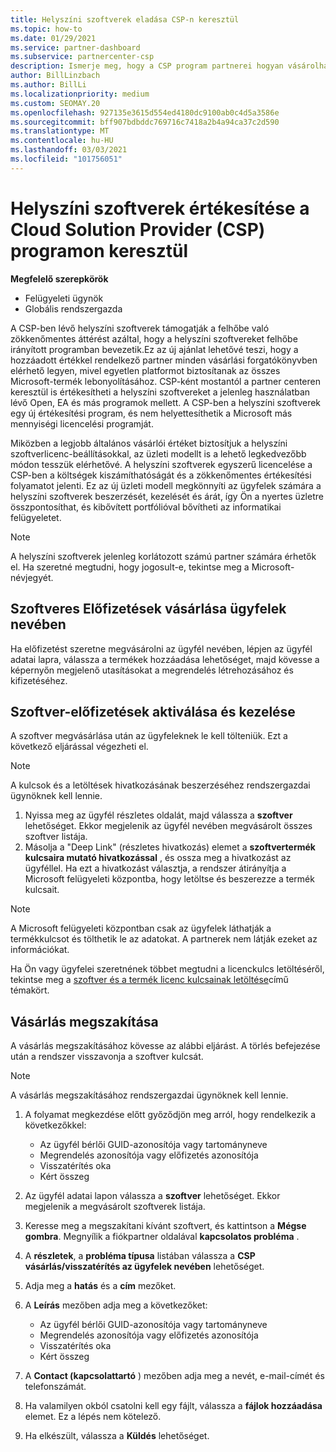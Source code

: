 ```yaml
---
title: Helyszíni szoftverek eladása CSP-n keresztül
ms.topic: how-to
ms.date: 01/29/2021
ms.service: partner-dashboard
ms.subservice: partnercenter-csp
description: Ismerje meg, hogy a CSP program partnerei hogyan vásárolhatják meg, kezelhetik, adhatják meg és törölhetik a helyszíni szoftveres előfizetéseket a partner Centerben lévő ügyfelek nevében.
author: BillLinzbach
ms.author: BillLi
ms.localizationpriority: medium
ms.custom: SEOMAY.20
ms.openlocfilehash: 927135e3615d554ed4180dc9100ab0c4d5a3586e
ms.sourcegitcommit: bff907bdbddc769716c7418a2b4a94ca37c2d590
ms.translationtype: MT
ms.contentlocale: hu-HU
ms.lasthandoff: 03/03/2021
ms.locfileid: "101756051"
---
```

# <a name="sell-on-premise-software-through-the-cloud-solution-provider-csp-program"></a>Helyszíni szoftverek értékesítése a Cloud Solution Provider (CSP) programon keresztül

**Megfelelő szerepkörök**

- Felügyeleti ügynök
- Globális rendszergazda

A CSP-ben lévő helyszíni szoftverek támogatják a felhőbe való zökkenőmentes áttérést azáltal, hogy a helyszíni szoftvereket felhőbe irányított programban bevezetik.Ez az új ajánlat lehetővé teszi, hogy a hozzáadott értékkel rendelkező partner minden vásárlási forgatókönyvben elérhető legyen, mivel egyetlen platformot biztosítanak az összes Microsoft-termék lebonyolításához. CSP-ként mostantól a partner centeren keresztül is értékesítheti a helyszíni szoftvereket a jelenleg használatban lévő Open, EA és más programok mellett. A CSP-ben a helyszíni szoftverek egy új értékesítési program, és nem helyettesíthetik a Microsoft más mennyiségi licencelési programját. 
 
Miközben a legjobb általános vásárlói értéket biztosítjuk a helyszíni szoftverlicenc-beállításokkal, az üzleti modellt is a lehető legkedvezőbb módon tesszük elérhetővé. A helyszíni szoftverek egyszerű licencelése a CSP-ben a költségek kiszámíthatóságát és a zökkenőmentes értékesítési folyamatot jelenti. Ez az új üzleti modell megkönnyíti az ügyfelek számára a helyszíni szoftverek beszerzését, kezelését és árát, így Ön a nyertes üzletre összpontosíthat, és kibővített portfólióval bővítheti az informatikai felügyeletet. 

>[!NOTE]
>A helyszíni szoftverek jelenleg korlátozott számú partner számára érhetők el. Ha szeretné megtudni, hogy jogosult-e, tekintse meg a Microsoft-névjegyét. 


## <a name="buy-software-subscriptions-on-behalf-of-customers"></a>Szoftveres Előfizetések vásárlása ügyfelek nevében

Ha előfizetést szeretne megvásárolni az ügyfél nevében, lépjen az ügyfél adatai lapra, válassza a termékek hozzáadása lehetőséget, majd kövesse a képernyőn megjelenő utasításokat a megrendelés létrehozásához és kifizetéséhez.

## <a name="activate-and-manage-software-subscriptions"></a>Szoftver-előfizetések aktiválása és kezelése

A szoftver megvásárlása után az ügyfeleknek le kell tölteniük. Ezt a következő eljárással végezheti el.

>[!NOTE]
>A kulcsok és a letöltések hivatkozásának beszerzéséhez rendszergazdai ügynöknek kell lennie.

1. Nyissa meg az ügyfél részletes oldalát, majd válassza a **szoftver** lehetőséget. Ekkor megjelenik az ügyfél nevében megvásárolt összes szoftver listája.
2. Másolja a "Deep Link" (részletes hivatkozás) elemet a **szoftvertermék kulcsaira mutató hivatkozással** , és ossza meg a hivatkozást az ügyféllel. Ha ezt a hivatkozást választja, a rendszer átirányítja a Microsoft felügyeleti központba, hogy letöltse és beszerezze a termék kulcsait.

>[!NOTE]
>A Microsoft felügyeleti központban csak az ügyfelek láthatják a termékkulcsot és tölthetik le az adatokat. A partnerek nem látják ezeket az információkat.

Ha Ön vagy ügyfelei szeretnének többet megtudni a licenckulcs letöltéséről, tekintse meg a [szoftver és a termék licenc kulcsainak letöltése](/microsoft-365/admin/setup/download-software-licenses-csp)című témakört.

## <a name="cancel-a-purchase"></a>Vásárlás megszakítása

A vásárlás megszakításához kövesse az alábbi eljárást. A törlés befejezése után a rendszer visszavonja a szoftver kulcsát. 

>[!NOTE]
>A vásárlás megszakításához rendszergazdai ügynöknek kell lennie. 

1.  A folyamat megkezdése előtt győződjön meg arról, hogy rendelkezik a következőkkel: 
    - Az ügyfél bérlői GUID-azonosítója vagy tartományneve
    - Megrendelés azonosítója vagy előfizetés azonosítója
    - Visszatérítés oka
    - Kért összeg

2.  Az ügyfél adatai lapon válassza a **szoftver** lehetőséget. Ekkor megjelenik a megvásárolt szoftverek listája. 

3.  Keresse meg a megszakítani kívánt szoftvert, és kattintson a **Mégse gombra**. Megnyílik a fiókpartner oldalával **kapcsolatos probléma** . 

4.  A **részletek**, a **probléma típusa** listában válassza a **CSP vásárlás/visszatérítés az ügyfelek nevében** lehetőséget.

5.  Adja meg a **hatás** és a **cím** mezőket. 

6.  A **Leírás** mezőben adja meg a következőket: 
    -   Az ügyfél bérlői GUID-azonosítója vagy tartományneve
    -   Megrendelés azonosítója vagy előfizetés azonosítója
    -   Visszatérítés oka
    -   Kért összeg

7.  A **Contact (kapcsolattartó** ) mezőben adja meg a nevét, e-mail-címét és telefonszámát. 

8.  Ha valamilyen okból csatolni kell egy fájlt, válassza a **fájlok hozzáadása** elemet. Ez a lépés nem kötelező. 

9.  Ha elkészült, válassza a **Küldés** lehetőséget.